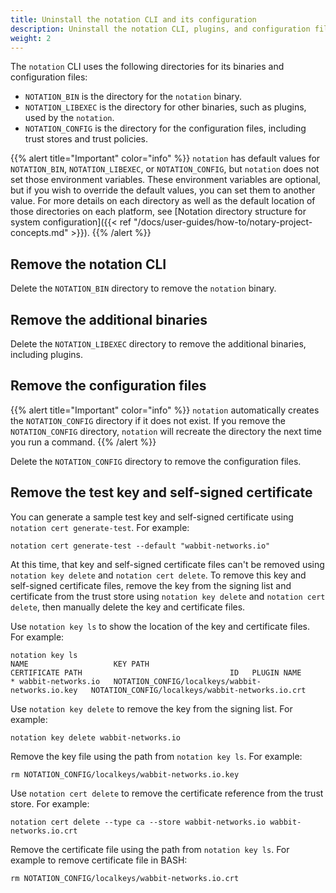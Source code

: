 ```yaml
---
title: Uninstall the notation CLI and its configuration
description: Uninstall the notation CLI, plugins, and configuration files
weight: 2
---
```


The `notation` CLI uses the following directories for its binaries and configuration files:

- `NOTATION_BIN` is the directory for the `notation` binary.
- `NOTATION_LIBEXEC` is the directory for other binaries, such as plugins, used by the `notation`.
- `NOTATION_CONFIG` is the directory for the configuration files, including trust stores and trust policies.

{{% alert title="Important" color="info" %}}
`notation` has default values for `NOTATION_BIN`, `NOTATION_LIBEXEC`, or `NOTATION_CONFIG`, but `notation` does not set those environment variables. These environment variables are optional, but if you wish to override the default values, you can set them to another value. For more details on each directory as well as the default location of those directories on each platform, see [Notation directory structure for system configuration]({{< ref "/docs/user-guides/how-to/notary-project-concepts.md" >}}).
{{% /alert %}}

## Remove the notation CLI

Delete the `NOTATION_BIN` directory to remove the `notation` binary.

## Remove the additional binaries

Delete the `NOTATION_LIBEXEC` directory to remove the additional binaries, including plugins.

## Remove the configuration files

{{% alert title="Important" color="info" %}}
 `notation` automatically creates the `NOTATION_CONFIG` directory if it does not exist. If you remove the `NOTATION_CONFIG` directory, `notation` will recreate the directory the next time you run a command.
{{% /alert %}}

Delete the `NOTATION_CONFIG` directory to remove the configuration files.

## Remove the test key and self-signed certificate

You can generate a sample test key and self-signed certificate using `notation cert generate-test`. For example:

```console
notation cert generate-test --default "wabbit-networks.io"
```

At this time, that key and self-signed certificate files can't be removed using `notation key delete` and `notation cert delete`. To remove this key and self-signed certificate files, remove the key from the signing list and certificate from the trust store using `notation key delete` and `notation cert delete`, then manually delete the key and certificate files.

Use `notation key ls` to show the location of the key and certificate files. For example:

```console
notation key ls
NAME                   KEY PATH                                           CERTIFICATE PATH                                 ID   PLUGIN NAME
* wabbit-networks.io   NOTATION_CONFIG/localkeys/wabbit-networks.io.key   NOTATION_CONFIG/localkeys/wabbit-networks.io.crt
```

Use `notation key delete` to remove the key from the signing list. For example:

```console
notation key delete wabbit-networks.io
```

Remove the key file using the path from `notation key ls`. For example:

```console
rm NOTATION_CONFIG/localkeys/wabbit-networks.io.key
```

Use `notation cert delete` to remove the certificate reference from the trust store. For example:

```console
notation cert delete --type ca --store wabbit-networks.io wabbit-networks.io.crt
```

Remove the certificate file using the path from `notation key ls`. For example to remove certificate file in BASH:

```console
rm NOTATION_CONFIG/localkeys/wabbit-networks.io.crt
```
